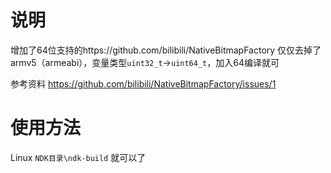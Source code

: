 # 说明
增加了64位支持的https://github.com/bilibili/NativeBitmapFactory 仅仅去掉了armv5（armeabi），变量类型`uint32_t`->`uint64_t`，加入64编译就可

参考资料 https://github.com/bilibili/NativeBitmapFactory/issues/1
# 使用方法
Linux 
`NDK目录\ndk-build` 就可以了